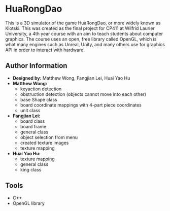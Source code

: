 # HuaRongDao
This is a 3D simulator of the game HuaRongDao, or more widely known as Klotski. 
This was created as the final project for CP411 at Wilfrid Laurier University, a 4th year course with an aim to teach students about computer graphics. The course uses an open, free library called OpenGL, which is what many engines such as Unreal, Unity, and many others use for graphics API in order to interact with hardware. 

## Author Information
- **Designed by:** Matthew Wong, Fangjian Lei, Huai Yao Hu
- **Matthew Wong:** 
  - keyaction detection
  - obstruction detection (objects cannot move into each other)
  - base Shape class 
  - board coordinate mappings with 4-part piece coordinates
  - unit class
- **Fangjian Lei:**
  - board class
  - board frame 
  - general class
  - object selection from menu
  - created texture images
  - texture mapping
- **Huai Yao Hu:**
  - texture mapping
  - general class
  - king class
  
## Tools
- C++
- OpenGL library

